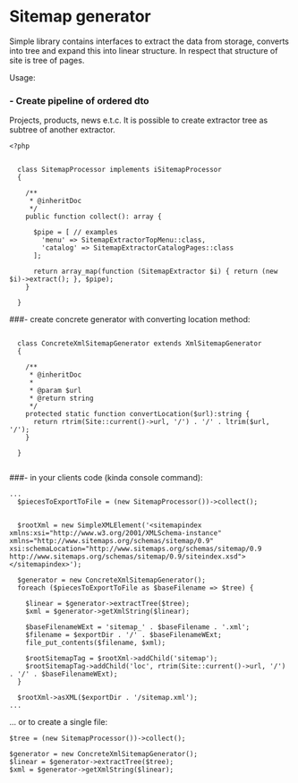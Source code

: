 # Sitemap generator

Simple library contains interfaces to extract the data from storage, converts into tree and expand this into linear structure.
In respect that structure of site is tree of pages. 

Usage:

### - Create pipeline of ordered dto
Projects, products, news e.t.c. It is possible to create extractor tree as subtree of another extractor.
```
<?php


  class SitemapProcessor implements iSitemapProcessor
  {

    /**
     * @inheritDoc
     */
    public function collect(): array {

      $pipe = [ // examples
        'menu' => SitemapExtractorTopMenu::class,
        'catalog' => SitemapExtractorCatalogPages::class
      ];
    
      return array_map(function (SitemapExtractor $i) { return (new $i)->extract(); }, $pipe);     
    }

  }
```

###- create concrete generator with converting location method:

```

  class ConcreteXmlSitemapGenerator extends XmlSitemapGenerator
  {

    /**
     * @inheritDoc
     *
     * @param $url
     * @return string
     */
    protected static function convertLocation($url):string {
      return rtrim(Site::current()->url, '/') . '/' . ltrim($url, '/');
    }

  }
  
```

###- in your clients code (kinda console command):


```
...
  $piecesToExportToFile = (new SitemapProcessor())->collect();


  $rootXml = new SimpleXMLElement('<sitemapindex xmlns:xsi="http://www.w3.org/2001/XMLSchema-instance" xmlns="http://www.sitemaps.org/schemas/sitemap/0.9" xsi:schemaLocation="http://www.sitemaps.org/schemas/sitemap/0.9 http://www.sitemaps.org/schemas/sitemap/0.9/siteindex.xsd"></sitemapindex>');

  $generator = new ConcreteXmlSitemapGenerator();
  foreach ($piecesToExportToFile as $baseFilename => $tree) {

    $linear = $generator->extractTree($tree);
    $xml = $generator->getXmlString($linear);

    $baseFilenameWExt = 'sitemap_' . $baseFilename . '.xml';
    $filename = $exportDir . '/' . $baseFilenameWExt;
    file_put_contents($filename, $xml);

    $rootSitemapTag = $rootXml->addChild('sitemap');
    $rootSitemapTag->addChild('loc', rtrim(Site::current()->url, '/') . '/' . $baseFilenameWExt);
  }

  $rootXml->asXML($exportDir . '/sitemap.xml');
...  
```
... or to create a single file:

```
$tree = (new SitemapProcessor())->collect();

$generator = new ConcreteXmlSitemapGenerator();
$linear = $generator->extractTree($tree);
$xml = $generator->getXmlString($linear);
```



